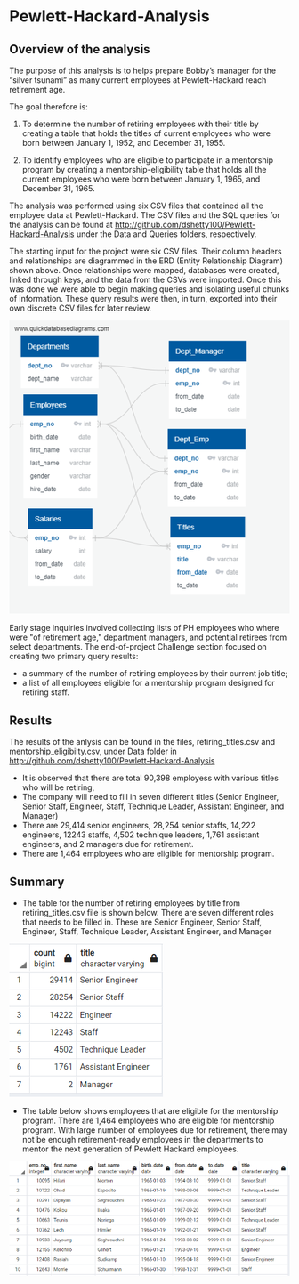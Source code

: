 # Pewlett-Hackard-Analysis


## Overview of the analysis
The purpose of this analysis is to helps prepare Bobby’s manager for the “silver tsunami” as many current employees at Pewlett-Hackard reach retirement age.

The goal therefore is:
1. To determine the number of retiring employees with their title by creating a table that holds the titles of current employees 
who were born between January 1, 1952, and December 31, 1955.

2. To identify employees who are eligible to participate in a mentorship program by creating a mentorship-eligibility table that holds 
all the current employees who were born between January 1, 1965, and December 31, 1965.

The analysis was performed using six CSV files that contained all the employee data at Pewlett-Hackard. 
The CSV files and the SQL queries for the analysis can be found at http://github.com/dshetty100/Pewlett-Hackard-Analysis 
under the Data and Queries folders, respectively.

The starting input for the project were six CSV files. Their column headers and relationships are diagrammed in the ERD (Entity Relationship Diagram) shown above. Once relationships were mapped, databases were created, linked through keys, and the data from the CSVs were imported. Once this was done we were able to begin making queries and isolating useful chunks of information. These query results were then, in turn, exported into their own discrete CSV files for later review.

![Figure](/EmployeeDB.PNG)

Early stage inquiries involved collecting lists of PH employees who where were "of retirement age," department managers, and potential retirees from select departments. The end-of-project Challenge section focused on creating two primary query results:

- a summary of the number of retiring employees by their current job title;
- a list of all employees eligible for a mentorship program designed for retiring staff.

## Results
The results of the anlysis can be found in the files, retiring_titles.csv and mentorship_eligibilty.csv, under Data 
folder in  http://github.com/dshetty100/Pewlett-Hackard-Analysis 

- It is observed that there are total 90,398 employess with various titles who will be retiring,
- The company will need to fill in seven different titles (Senior Engineer, Senior Staff, Engineer, Staff, Technique Leader, Assistant Engineer, and Manager)
- There are 29,414 senior engineers, 28,254 senior staffs, 14,222 engineers, 12243 staffs, 4,502 technique leaders, 1,761 assistant engineers, and 2 
  managers due for retirement.
- There are 1,464 employees who are eligible for mentorship program.


## Summary
- The table for the number of retiring employees by title from retiring_titles.csv file is shown below. There are seven different roles that needs to be filled in. These are Senior Engineer, Senior Staff, Engineer, Staff, Technique Leader, Assistant Engineer, and Manager

![Figure1](/Images/retiring_titles.PNG)

- The table below shows employees that are eligible for the mentorship program. There are 1,464 employees who are eligible for mentorship program. With large number of 
employees due for retirement, there may not be enough retirement-ready employees in the departments to mentor the next generation of Pewlett Hackard employees.

![Figure2](/Images/mentorship_eligibility.PNG)
